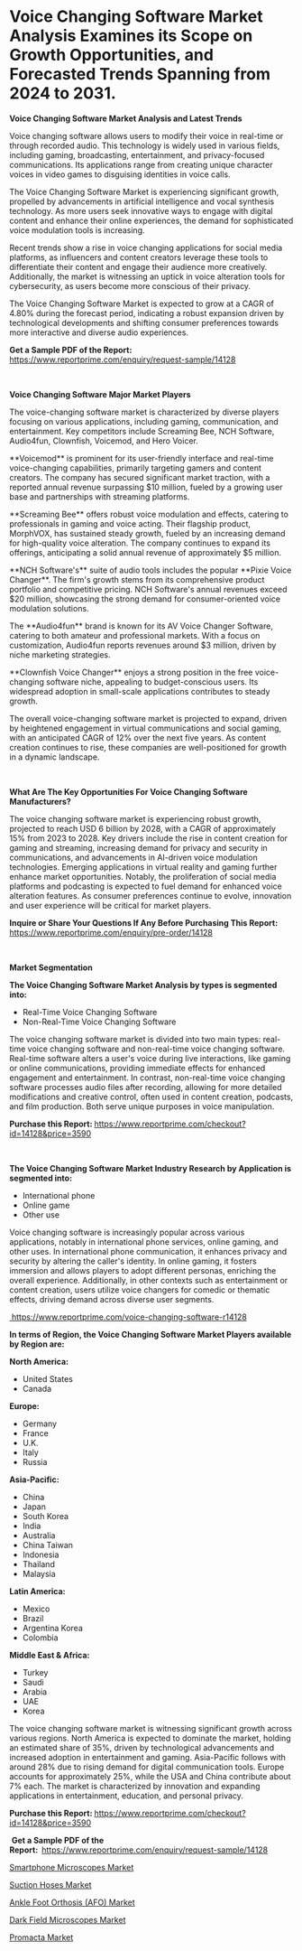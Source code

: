 <p><h1>Voice Changing Software Market Analysis Examines its Scope on Growth Opportunities, and Forecasted Trends Spanning from 2024 to 2031.</h1></p><p><strong>Voice Changing Software Market Analysis and Latest Trends</strong></p>
<p><p>Voice changing software allows users to modify their voice in real-time or through recorded audio. This technology is widely used in various fields, including gaming, broadcasting, entertainment, and privacy-focused communications. Its applications range from creating unique character voices in video games to disguising identities in voice calls. </p><p>The Voice Changing Software Market is experiencing significant growth, propelled by advancements in artificial intelligence and vocal synthesis technology. As more users seek innovative ways to engage with digital content and enhance their online experiences, the demand for sophisticated voice modulation tools is increasing. </p><p>Recent trends show a rise in voice changing applications for social media platforms, as influencers and content creators leverage these tools to differentiate their content and engage their audience more creatively. Additionally, the market is witnessing an uptick in voice alteration tools for cybersecurity, as users become more conscious of their privacy. </p><p>The Voice Changing Software Market is expected to grow at a CAGR of 4.80% during the forecast period, indicating a robust expansion driven by technological developments and shifting consumer preferences towards more interactive and diverse audio experiences.</p></p>
<p><strong>Get a Sample PDF of the Report:&nbsp;</strong> <a href="https://www.reportprime.com/enquiry/request-sample/14128?utm_campaign=1137&utm_medium=2&utm_source=Github&utm_content=ia&utm_term=29112024&utm_id=voice-changing-software">https://www.reportprime.com/enquiry/request-sample/14128</a></p>
<p>&nbsp;</p>
<p><strong>Voice Changing Software Major Market Players</strong></p>
<p><p>The voice-changing software market is characterized by diverse players focusing on various applications, including gaming, communication, and entertainment. Key competitors include Screaming Bee, NCH Software, Audio4fun, Clownfish, Voicemod, and Hero Voicer.</p><p>**Voicemod** is prominent for its user-friendly interface and real-time voice-changing capabilities, primarily targeting gamers and content creators. The company has secured significant market traction, with a reported annual revenue surpassing $10 million, fueled by a growing user base and partnerships with streaming platforms.</p><p>**Screaming Bee** offers robust voice modulation and effects, catering to professionals in gaming and voice acting. Their flagship product, MorphVOX, has sustained steady growth, fueled by an increasing demand for high-quality voice alteration. The company continues to expand its offerings, anticipating a solid annual revenue of approximately $5 million.</p><p>**NCH Software's** suite of audio tools includes the popular **Pixie Voice Changer**. The firm's growth stems from its comprehensive product portfolio and competitive pricing. NCH Software's annual revenues exceed $20 million, showcasing the strong demand for consumer-oriented voice modulation solutions.</p><p>The **Audio4fun** brand is known for its AV Voice Changer Software, catering to both amateur and professional markets. With a focus on customization, Audio4fun reports revenues around $3 million, driven by niche marketing strategies.</p><p>**Clownfish Voice Changer** enjoys a strong position in the free voice-changing software niche, appealing to budget-conscious users. Its widespread adoption in small-scale applications contributes to steady growth.</p><p>The overall voice-changing software market is projected to expand, driven by heightened engagement in virtual communications and social gaming, with an anticipated CAGR of 12% over the next five years. As content creation continues to rise, these companies are well-positioned for growth in a dynamic landscape.</p></p>
<p>&nbsp;</p>
<p><strong>What Are The Key Opportunities For Voice Changing Software Manufacturers?</strong></p>
<p><p>The voice changing software market is experiencing robust growth, projected to reach USD 6 billion by 2028, with a CAGR of approximately 15% from 2023 to 2028. Key drivers include the rise in content creation for gaming and streaming, increasing demand for privacy and security in communications, and advancements in AI-driven voice modulation technologies. Emerging applications in virtual reality and gaming further enhance market opportunities. Notably, the proliferation of social media platforms and podcasting is expected to fuel demand for enhanced voice alteration features. As consumer preferences continue to evolve, innovation and user experience will be critical for market players.</p></p>
<p><strong>Inquire or Share Your Questions If Any Before Purchasing This Report:</strong> <a href="https://www.reportprime.com/enquiry/pre-order/14128?utm_campaign=1137&utm_medium=2&utm_source=Github&utm_content=ia&utm_term=29112024&utm_id=voice-changing-software">https://www.reportprime.com/enquiry/pre-order/14128</a></p>
<p>&nbsp;</p>
<p><strong>Market Segmentation</strong></p>
<p><strong>The Voice Changing Software Market Analysis by types is segmented into:</strong></p>
<p><ul><li>Real-Time Voice Changing Software</li><li>Non-Real-Time Voice Changing Software</li></ul></p>
<p><p>The voice changing software market is divided into two main types: real-time voice changing software and non-real-time voice changing software. Real-time software alters a user's voice during live interactions, like gaming or online communications, providing immediate effects for enhanced engagement and entertainment. In contrast, non-real-time voice changing software processes audio files after recording, allowing for more detailed modifications and creative control, often used in content creation, podcasts, and film production. Both serve unique purposes in voice manipulation.</p></p>
<p><strong>Purchase this Report:&nbsp;</strong><a href="https://www.reportprime.com/checkout?id=14128&price=3590&utm_campaign=1137&utm_medium=2&utm_source=Github&utm_content=ia&utm_term=29112024&utm_id=voice-changing-software">https://www.reportprime.com/checkout?id=14128&price=3590</a></p>
<p>&nbsp;</p>
<p><strong>The Voice Changing Software Market Industry Research by Application is segmented into:</strong></p>
<p><ul><li>International phone</li><li>Online game</li><li>Other use</li></ul></p>
<p><p>Voice changing software is increasingly popular across various applications, notably in international phone services, online gaming, and other uses. In international phone communication, it enhances privacy and security by altering the caller's identity. In online gaming, it fosters immersion and allows players to adopt different personas, enriching the overall experience. Additionally, in other contexts such as entertainment or content creation, users utilize voice changers for comedic or thematic effects, driving demand across diverse user segments.</p></p>
<p><a href="https://www.reportprime.com/voice-changing-software-r14128?utm_campaign=1137&utm_medium=2&utm_source=Github&utm_content=ia&utm_term=29112024&utm_id=voice-changing-software">&nbsp;https://www.reportprime.com/voice-changing-software-r14128</a></p>
<p><strong>In terms of Region, the Voice Changing Software Market Players available by Region are:</strong></p>
<p>
    <p> <strong> North America: </strong>
        <ul>
            <li>United States</li>
            <li>Canada</li>
        </ul>
        </p> 
    <p> <strong> Europe: </strong>
        <ul>
            <li>Germany</li>
            <li>France</li>
            <li>U.K.</li>
            <li>Italy</li>
            <li>Russia</li>
        </ul>
        </p> 
    <p> <strong> Asia-Pacific: </strong>
        <ul>
            <li>China</li>
            <li>Japan</li>
            <li>South Korea</li>
            <li>India</li>
            <li>Australia</li>
            <li>China Taiwan</li>
            <li>Indonesia</li>
            <li>Thailand</li>
            <li>Malaysia</li>
        </ul>
        </p> 
    <p> <strong> Latin America: </strong>
        <ul>
            <li>Mexico</li>
            <li>Brazil</li>
            <li>Argentina Korea</li>
            <li>Colombia</li>
        </ul>
        </p> 
    <p> <strong> Middle East & Africa: </strong>
        <ul>
            <li>Turkey</li>
            <li>Saudi</li>
            <li>Arabia</li>
            <li>UAE</li>
            <li>Korea</li>
        </ul>
    </p>
    </p>
<p><p>The voice changing software market is witnessing significant growth across various regions. North America is expected to dominate the market, holding an estimated share of 35%, driven by technological advancements and increased adoption in entertainment and gaming. Asia-Pacific follows with around 28% due to rising demand for digital communication tools. Europe accounts for approximately 25%, while the USA and China contribute about 7% each. The market is characterized by innovation and expanding applications in entertainment, education, and personal privacy.</p></p>
<p><strong>Purchase this Report: </strong><a href="https://www.reportprime.com/checkout?id=14128&price=3590&utm_campaign=1137&utm_medium=2&utm_source=Github&utm_content=ia&utm_term=29112024&utm_id=voice-changing-software">https://www.reportprime.com/checkout?id=14128&price=3590</a></p>
<p>&nbsp;<strong>Get a Sample PDF of the Report:&nbsp;&nbsp;</strong><a href="https://www.reportprime.com/enquiry/request-sample/14128?utm_campaign=1137&utm_medium=2&utm_source=Github&utm_content=ia&utm_term=29112024&utm_id=voice-changing-software">https://www.reportprime.com/enquiry/request-sample/14128</a></p>
<p><strong></strong></p>
<p><p><a href="https://www.linkedin.com/pulse/future-smartphone-microscopes-market-size-trends-industrys-55cagrfrom-zxemf?utm_campaign=1137&utm_medium=2&utm_source=Github&utm_content=ia&utm_term=29112024&utm_id=voice-changing-software">Smartphone Microscopes Market</a></p><p><a href="https://www.linkedin.com/pulse/expanding-suction-hoses-market-size-projected-cagr-57-from-q8vef?utm_campaign=1137&utm_medium=2&utm_source=Github&utm_content=ia&utm_term=29112024&utm_id=voice-changing-software">Suction Hoses Market</a></p><p><a href="https://issuu.com/reportprime-2/docs/ankle-foot-orthosis-afo-market-size-2030.pptx?utm_campaign=1137&utm_medium=2&utm_source=Github&utm_content=ia&utm_term=29112024&utm_id=voice-changing-software">Ankle Foot Orthosis (AFO) Market</a></p><p><a href="https://www.linkedin.com/pulse/dark-field-microscopes-market-research-report-2024-2031-forecasted-r3ccf?utm_campaign=1137&utm_medium=2&utm_source=Github&utm_content=ia&utm_term=29112024&utm_id=voice-changing-software">Dark Field Microscopes Market</a></p><p><a href="https://issuu.com/reportprime-2/docs/promacta-market-size-2030.pptx?utm_campaign=1137&utm_medium=2&utm_source=Github&utm_content=ia&utm_term=29112024&utm_id=voice-changing-software">Promacta Market</a></p></p>